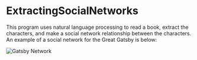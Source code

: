 # ExtractingSocialNetworks
 
This program uses natural language processing to read a book, extract the characters, and make a social network relationship between the characters. An example of a social network for the Great Gatsby is below:

![Gatsby Network](https://user-images.githubusercontent.com/90009524/140628374-99ba1f81-25e3-4d0c-8eb5-9a4b7771607e.png)
